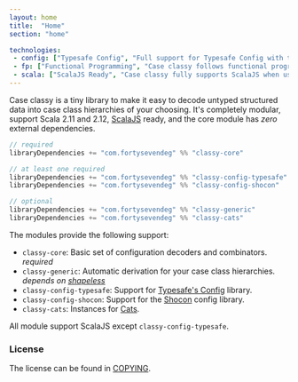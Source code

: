 ```yaml
---
layout: home
title:  "Home"
section: "home"

technologies:
 - config: ["Typesafe Config", "Full support for Typesafe Config with the typesafe module"]
 - fp: ["Functional Programming", "Case classy follows functional programming paradigms with an emphasis on ease of use for beginners"]
 - scala: ["ScalaJS Ready", "Case classy fully supports ScalaJS when used with the Shocon module"]
---
```


Case classy is a tiny library to make it easy to decode untyped
structured data into case class hierarchies of your choosing. It's
completely modular, support Scala 2.11 and
2.12, [ScalaJS](https://www.scala-js.org) ready, and the core module
has _zero_ external dependencies.

<a name="modules"></a>
```scala
// required
libraryDependencies += "com.fortysevendeg" %% "classy-core"            % "0.4.0"

// at least one required
libraryDependencies += "com.fortysevendeg" %% "classy-config-typesafe" % "0.4.0"
libraryDependencies += "com.fortysevendeg" %% "classy-config-shocon"   % "0.4.0"

// optional
libraryDependencies += "com.fortysevendeg" %% "classy-generic"         % "0.4.0"
libraryDependencies += "com.fortysevendeg" %% "classy-cats"            % "0.4.0"
```

The modules provide the following support:

 * `classy-core`: Basic set of configuration decoders and combinators. *required*
 * `classy-generic`: Automatic derivation for your case class
   hierarchies. *depends on [shapeless](https://github.com/milessabin/shapeless)*
 * `classy-config-typesafe`: Support for [Typesafe's Config](https://github.com/typesafehub/config) library.
 * `classy-config-shocon`: Support for the [Shocon](https://github.com/unicredit/shocon) config library.
 * `classy-cats`: Instances for [Cats](https://github.com/typelevel/cats).

All module support ScalaJS except `classy-config-typesafe`.

### License
The license can be found in [COPYING].

[config tests]: /modules/tests-config/
[COPYING]: COPYING

[config tests]: https://github.com/47deg/case-classy/blob/master/modules/tests-config/
[COPYING]: https://github.com/47deg/case-classy/blob/master/COPYING
